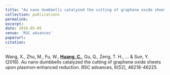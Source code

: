 ```yaml
---
title: "Au nano dumbbells catalyzed the cutting of graphene oxide sheets upon plasmon-enhanced reduction"
collection: publications
permalink: 
excerpt: 
date: 2016-05-05
venue: 'RSC advances'
paperurl: 
citation:
---
```


Wang, X., Zhu, M., Fu, W., **[Huang, C.](https://pubs.rsc.org/en/content/articlelanding/2016/RA/C6RA05888D)**, Gu, Q., Zeng, T. H., ... & Sun, Y. (2016). Au nano dumbbells catalyzed the cutting of graphene oxide sheets upon plasmon-enhanced reduction. RSC advances, 6(52), 46218-46225.

